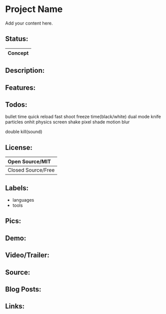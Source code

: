 # Project Name #

Add your content here.


## Status: ##

|Concept|
|:------|

## Description: ##

## Features: ##

## Todos: ##
bullet time
quick reload
fast shoot
freeze time(black/white)
dual mode
knife
particles
onhit physics screen shake
pixel shade
motion blur

double kill(sound)

## License: ##

|Open Source/MIT|
|:--------------|
|Closed Source/Free|

## Labels: ##
  * languages
  * tools
## Pics: ##

## Demo: ##

## Video/Trailer: ##

## Source: ##

## Blog Posts: ##

## Links: ##